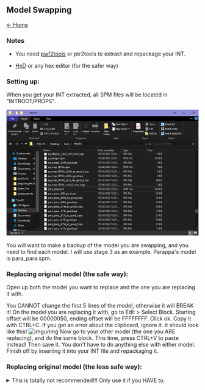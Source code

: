 ## Model Swapping

[← Home](https://ptrguide.github.io)

### Notes

- You need [pwf2tools](https://github.com/pahaze/pwf2tools-cs/releases) or ptr2tools to extract and repackage your INT.

- [HxD](https://mh-nexus.de/en/hxd/) or any hex editor (for the safer way)

### Setting up:

When you get your INT extracted, all SPM files will be located in "INTROOT/PROPS".

![img](../img/props.png)

You will want to make a backup of the model you are swapping, and you need to find each model. I will use stage 3 as an example. Parappa's model is para_para.spm.

### Replacing original model (the safe way):

Open up both the model you want to replace and the one you are replacing it with.

You CANNOT change the first 5 lines of the model, otherwise it will BREAK it! On the model you are replacing it with, go to Edit > Select Block. Starting offset will be 00000050, ending offset will be FFFFFFFF. Click ok. Copy it with CTRL+C. If you get an error about the clipboard, ignore it. It should look like this!
![imgurimg](https://i.imgur.com/tgc1DKJ.png)
Now go to your other model (the one you ARE replacing), and do the same block. This time, press CTRL+V to paste instead! Then save it. You don't have to do anything else with either model.
Finish off by inserting it into your INT file and repackaging it.

### Replacing original model (the less safe way):
<details>
<summary>This is totally not recommended!!! Only use it if you HAVE to.</summary>

Simply rename the model you want to replace and then copy your other model over it.

<img src="../img/explorerrename.png">

<img src="../img/explorercopy.png">

<img src="../img/explorerren2.png">

<img src="../img/explorerfinished.png">

There's no need to worry about the INT being too big or small, it will automatically add only the files it needs.
</details>